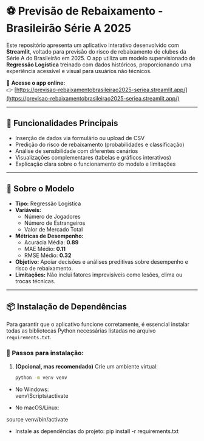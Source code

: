 # ⚽ Previsão de Rebaixamento - Brasileirão Série A 2025

Este repositório apresenta um aplicativo interativo desenvolvido com **Streamlit**, voltado para previsão do risco de rebaixamento de clubes da Série A do Brasileirão em 2025. O app utiliza um modelo supervisionado de **Regressão Logística** treinado com dados históricos, proporcionando uma experiência acessível e visual para usuários não técnicos.

🔗 **Acesse o app online:**  
👉 [https://previsao-rebaixamentobrasileirao2025-seriea.streamlit.app/](https://previsao-rebaixamentobrasileirao2025-seriea.streamlit.app/)

---

## 🧭 Funcionalidades Principais

- Inserção de dados via formulário ou upload de CSV
- Predição do risco de rebaixamento (probabilidades e classificação)
- Análise de sensibilidade com diferentes cenários
- Visualizações complementares (tabelas e gráficos interativos)
- Explicação clara sobre o funcionamento do modelo e limitações

---

## 🧠 Sobre o Modelo

- **Tipo:** Regressão Logística
- **Variáveis:**  
  - Número de Jogadores  
  - Número de Estrangeiros  
  - Valor de Mercado Total  
- **Métricas de Desempenho:**  
  - Acurácia Média: **0.89**  
  - MAE Médio: **0.11**  
  - RMSE Médio: **0.32**  
- **Objetivo:** Apoiar decisões e análises preditivas sobre desempenho e risco de rebaixamento.  
- **Limitações:** Não inclui fatores imprevisíveis como lesões, clima ou trocas técnicas.

---

## 📦 Instalação de Dependências

Para garantir que o aplicativo funcione corretamente, é essencial instalar todas as bibliotecas Python necessárias listadas no arquivo `requirements.txt`.

### 🔧 Passos para instalação:

1. **(Opcional, mas recomendado)** Crie um ambiente virtual:
   ```bash
   python -m venv venv
- No Windows:   
venv\Scripts\activate

- No macOS/Linux:
  
source venv/bin/activate

- Instale as dependências do projeto:
pip install -r requirements.txt



